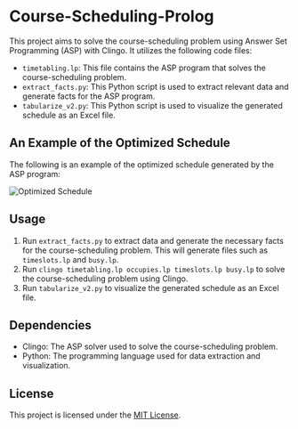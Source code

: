 # Course-Scheduling-Prolog

This project aims to solve the course-scheduling problem using Answer Set Programming (ASP) with Clingo. It utilizes the following code files:

- `timetabling.lp`: This file contains the ASP program that solves the course-scheduling problem.
- `extract_facts.py`: This Python script is used to extract relevant data and generate facts for the ASP program.
- `tabularize_v2.py`: This Python script is used to visualize the generated schedule as an Excel file.

## An Example of the Optimized Schedule

The following is an example of the optimized schedule generated by the ASP program:

![Optimized Schedule]("demo.png")

## Usage

1. Run `extract_facts.py` to extract data and generate the necessary facts for the course-scheduling problem. This will generate files such as `timeslots.lp` and `busy.lp`.
2. Run `clingo timetabling.lp occupies.lp timeslots.lp busy.lp` to solve the course-scheduling problem using Clingo.
3. Run `tabularize_v2.py` to visualize the generated schedule as an Excel file.

## Dependencies

- Clingo: The ASP solver used to solve the course-scheduling problem.
- Python: The programming language used for data extraction and visualization.

## License

This project is licensed under the [MIT License](LICENSE).
